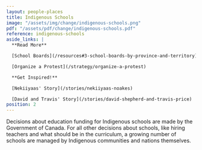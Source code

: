 ```yaml
---
layout: people-places
title: Indigenous Schools
image: "/assets/img/change/indigenous-schools.png"
pdf: "/assets/pdf/change/indigenous-schools.pdf"
reference: indigenous-schools
aside_links: |
  **Read More**

  [School Boards](/resources#3-school-boards-by-province-and-territory)

  [Organize a Protest](/strategy/organize-a-protest)

  **Get Inspired!**

  [Nekiiyaas' Story](/stories/nekiiyaas-noakes)

  [David and Travis' Story](/stories/david-shepherd-and-travis-price)
position: 2
---
```

Decisions about education funding for Indigenous schools are made by the Government of Canada. For all other decisions about schools, like hiring teachers and what should be in the curriculum, a growing number of schools are managed by Indigenous communities and nations themselves.
